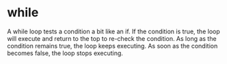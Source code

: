 ---
---

# while

A while loop tests a condition a bit like an if. If the condition is true, the loop will execute and return to the top to re-check the condition. As long as the condition remains true, the loop keeps executing. As soon as the condition becomes false, the loop stops executing.
